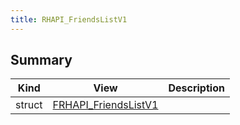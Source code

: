 ```yaml
---
title: RHAPI_FriendsListV1
---
```


## Summary
| Kind | View | Description |
|------|------|-------------|
|struct|[FRHAPI_FriendsListV1](/unreal-plugins/all/structfrhapi__friendslistv1/#structFRHAPI__FriendsListV1)||
